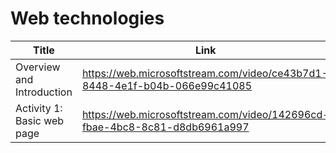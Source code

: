 # Web technologies

| Title                      | Link                                                                        | Length |
|----------------------------|-----------------------------------------------------------------------------|--------|
| Overview and Introduction  | https://web.microsoftstream.com/video/ce43b7d1-8448-4e1f-b04b-066e99c41085  | 36m    | 
| Activity 1: Basic web page | https://web.microsoftstream.com/video/142696cd-fbae-4bc8-8c81-d8db6961a997  | 27m    |